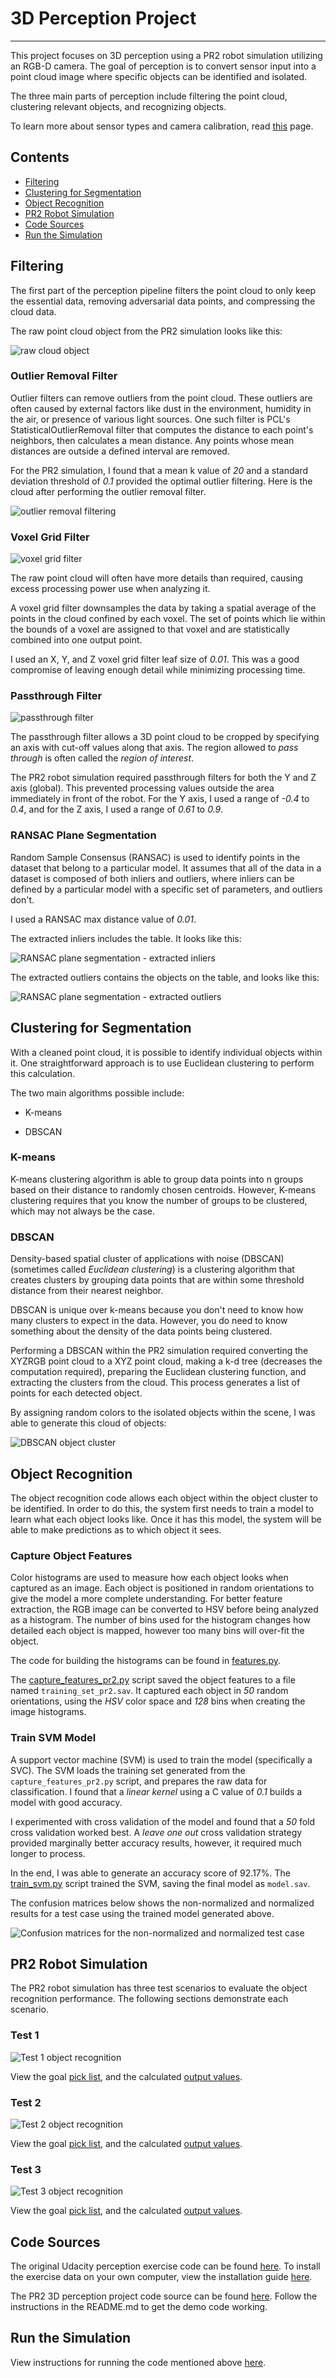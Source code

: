 [//]: # (Image References)
[pipeline_0_raw_cloud]: ./misc/pipeline_0_raw_cloud.png
[pipeline_1_outlier_removal_filter]: ./misc/pipeline_1_outlier_removal_filter.png
[pipeline_2_voxel_grid_filter]: ./misc/pipeline_2_voxel_grid_filter.png
[pipeline_3_passthrough_filter]: ./misc/pipeline_3_passthrough_filter.png
[pipeline_4_extracted_inliers]: ./misc/pipeline_4_extracted_inliers.png
[pipeline_5_extracted_outliers]: ./misc/pipeline_5_extracted_outliers.png
[dbscan_object_cluster]: ./misc/dbscan_object_cluster.png
[confusion_matrices]: ./misc/confusion_matrices.png
[test_1_object_recognition]: ./misc/test_1_object_recognition.png
[test_2_object_recognition]: ./misc/test_2_object_recognition.png
[test_3_object_recognition]: ./misc/test_3_object_recognition.png

# 3D Perception Project
---

This project focuses on 3D perception using a PR2 robot simulation utilizing an RGB-D camera. The goal of perception is to convert sensor input into a point cloud image where specific objects can be identified and isolated.

The three main parts of perception include filtering the point cloud, clustering relevant objects, and recognizing objects.

To learn more about sensor types and camera calibration, read [this](Sensor_Types.md) page.

## Contents

- [Filtering](#filtering)
- [Clustering for Segmentation](#clustering-for-segmentation)
- [Object Recognition](#object-recognition)
- [PR2 Robot Simulation](#pr2-robot-simulation)
- [Code Sources](#code-sources)
- [Run the Simulation](#run-the-simulation)

## Filtering

The first part of the perception pipeline filters the point cloud to only keep the essential data, removing adversarial data points, and compressing the cloud data.

The raw point cloud object from the PR2 simulation looks like this:

![raw cloud object][pipeline_0_raw_cloud]

### Outlier Removal Filter

Outlier filters can remove outliers from the point cloud. These outliers are often caused by external factors like dust in the environment, humidity in the air, or presence of various light sources. One such filter is PCL's StatisticalOutlierRemoval filter that computes the distance to each point's neighbors, then calculates a mean distance. Any points whose mean distances are outside a defined interval are removed.

For the PR2 simulation, I found that a mean k value of *20* and a standard deviation threshold of *0.1* provided the optimal outlier filtering. Here is the cloud after performing the outlier removal filter.

![outlier removal filtering][pipeline_1_outlier_removal_filter]

### Voxel Grid Filter

![voxel grid filter][pipeline_2_voxel_grid_filter]

The raw point cloud will often have more details than required, causing excess processing power use when analyzing it.

A voxel grid filter downsamples the data by taking a spatial average of the points in the cloud confined by each voxel. The set of points which lie within the bounds of a voxel are assigned to that voxel and are statistically combined into one output point.

I used an X, Y, and Z voxel grid filter leaf size of *0.01*. This was a good compromise of leaving enough detail while minimizing processing time.

### Passthrough Filter

![passthrough filter][pipeline_3_passthrough_filter]

The passthrough filter allows a 3D point cloud to be cropped by specifying an axis with cut-off values along that axis. The region allowed to *pass through* is often called the *region of interest*.

The PR2 robot simulation required passthrough filters for both the Y and Z axis (global). This prevented processing values outside the area immediately in front of the robot. For the Y axis, I used a range of *-0.4* to *0.4*, and for the Z axis, I used a range of *0.61* to *0.9*.

### RANSAC Plane Segmentation

Random Sample Consensus (RANSAC) is used to identify points in the dataset that belong to a particular model. It assumes that all of the data in a dataset is composed of both inliers and outliers, where inliers can be defined by a particular model with a specific set of parameters, and outliers don't.

I used a RANSAC max distance value of *0.01*.

The extracted inliers includes the table. It looks like this:

![RANSAC plane segmentation - extracted inliers][pipeline_4_extracted_inliers]

The extracted outliers contains the objects on the table, and looks like this:

![RANSAC plane segmentation - extracted outliers][pipeline_5_extracted_outliers]

## Clustering for Segmentation

With a cleaned point cloud, it is possible to identify individual objects within it. One straightforward approach is to use Euclidean clustering to perform this calculation.

The two main algorithms possible include:

- K-means

- DBSCAN

### K-means

K-means clustering algorithm is able to group data points into n groups based on their distance to randomly chosen centroids. However, K-means clustering requires that you know the number of groups to be clustered, which may not always be the case.

### DBSCAN

Density-based spatial cluster of applications with noise (DBSCAN) (sometimes called *Euclidean clustering*) is a clustering algorithm that creates clusters by grouping data points that are within some threshold distance from their nearest neighbor.

DBSCAN is unique over k-means because you don't need to know how many clusters to expect in the data. However, you do need to know something about the density of the data points being clustered.

Performing a DBSCAN within the PR2 simulation required converting the XYZRGB point cloud to a XYZ point cloud, making a k-d tree (decreases the computation required), preparing the Euclidean clustering function, and extracting the clusters from the cloud. This process generates a list of points for each detected object.

By assigning random colors to the isolated objects within the scene, I was able to generate this cloud of objects:

![DBSCAN object cluster][dbscan_object_cluster]

## Object Recognition

The object recognition code allows each object within the object cluster to be identified. In order to do this, the system first needs to train a model to learn what each object looks like. Once it has this model, the system will be able to make predictions as to which object it sees.

### Capture Object Features

Color histograms are used to measure how each object looks when captured as an image. Each object is positioned in random orientations to give the model a more complete understanding. For better feature extraction, the RGB image can be converted to HSV before being analyzed as a histogram. The number of bins used for the histogram changes how detailed each object is mapped, however too many bins will over-fit the object.

The code for building the histograms can be found in [features.py](PR2-Project/sensor_stick/src/sensor_stick/features.py).

The [capture_features_pr2.py](PR2-Project/sensor_stick/scripts/capture_features_pr2.py) script saved the object features to a file named `training_set_pr2.sav`. It captured each object in *50* random orientations, using the *HSV* color space and *128* bins when creating the image histograms.

### Train SVM Model

A support vector machine (SVM) is used to train the model (specifically a SVC). The SVM loads the training set generated from the `capture_features_pr2.py` script, and prepares the raw data for classification. I found that a *linear kernel* using a C value of *0.1* builds a model with good accuracy.

I experimented with cross validation of the model and found that a *50* fold cross validation worked best. A *leave one out* cross validation strategy provided marginally better accuracy results, however, it required much longer to process.

In the end, I was able to generate an accuracy score of 92.17%. The [train_svm.py](PR2-Project/RoboND-Perception-Project/pr2_robot/scripts/train_svm.py) script trained the SVM, saving the final model as `model.sav`.

The confusion matrices below shows the non-normalized and normalized results for a test case using the trained model generated above.

![Confusion matrices for the non-normalized and normalized test case][confusion_matrices]

## PR2 Robot Simulation

The PR2 robot simulation has three test scenarios to evaluate the object recognition performance. The following sections demonstrate each scenario.

### Test 1

![Test 1 object recognition][test_1_object_recognition]

View the goal [pick list](PR2-Project/RoboND-Perception-Project/pr2_robot/config/pick_list_1.yaml), and the calculated [output values](PR2-Project/RoboND-Perception-Project/pr2_robot/scripts/output_1.yaml).

### Test 2

![Test 2 object recognition][test_2_object_recognition]

View the goal [pick list](PR2-Project/RoboND-Perception-Project/pr2_robot/config/pick_list_2.yaml), and the calculated [output values](PR2-Project/RoboND-Perception-Project/pr2_robot/scripts/output_2.yaml).

### Test 3

![Test 3 object recognition][test_3_object_recognition]

View the goal [pick list](PR2-Project/RoboND-Perception-Project/pr2_robot/config/pick_list_3.yaml), and the calculated [output values](PR2-Project/RoboND-Perception-Project/pr2_robot/scripts/output_3.yaml).

## Code Sources

The original Udacity perception exercise code can be found [here](https://github.com/udacity/RoboND-Perception-Exercises). To install the exercise data on your own computer, view the installation guide [here](Install_Guide.md).

The PR2 3D perception project code source can be found [here](https://github.com/udacity/RoboND-Perception-Project). Follow the instructions in the README.md to get the demo code working.

## Run the Simulation

View instructions for running the code mentioned above [here](PR2-Project/RoboND-Perception-Project/pr2_robot/scripts/README.md).
